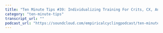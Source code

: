 ```yaml
---
title: "Ten Minute Tips #39: Individualizing Training For Crits, CX, And MTB"
category: "ten-minute-tips"
transcript_url: ""
podcast_url: "https://soundcloud.com/empiricalcyclingpodcast/ten-minute-tips-39-individualizing-training-for-crits-cx-and-mtb"
---
```

